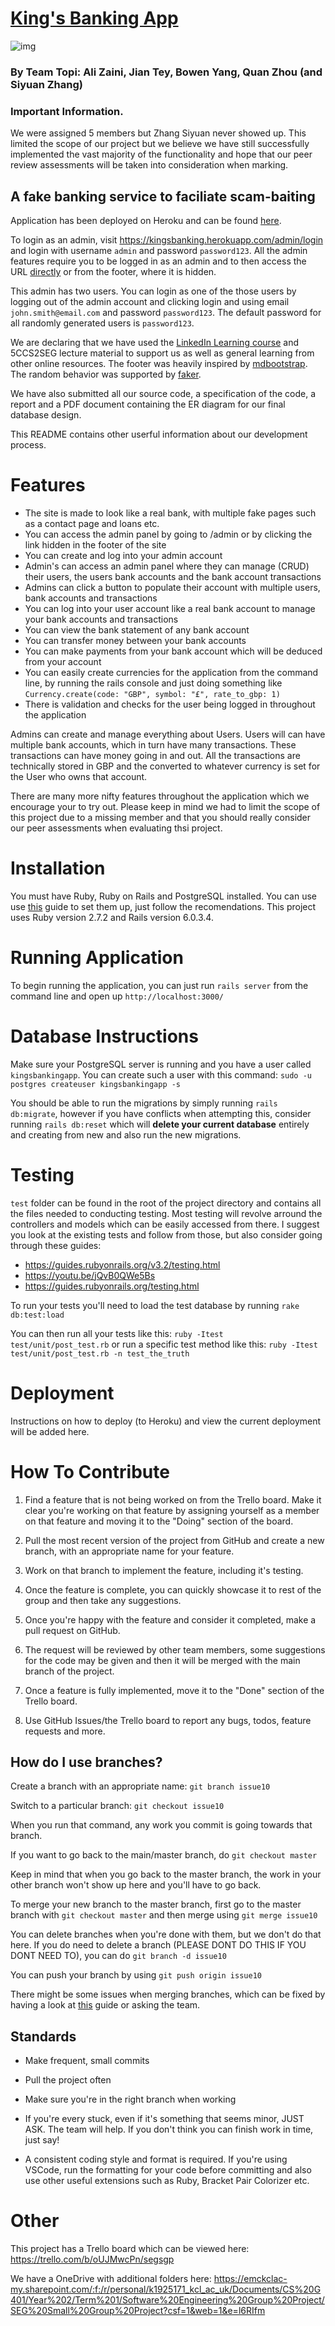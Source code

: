 # [King's Banking App](https://kingsbanking.herokuapp.com/)

![img](https://github.com/zaini/SEG_SGP/blob/main/app/assets/images/logos/logo_h.png?raw=true)

### By Team Topi: Ali Zaini, Jian Tey, Bowen Yang, Quan Zhou (and Siyuan Zhang)
### Important Information.
We were assigned 5 members but Zhang Siyuan never showed up. This limited the scope of our project but we believe we have still successfully implemented the vast majority of the functionality and hope that our peer review assessments will be taken into consideration when marking.

## A fake banking service to faciliate scam-baiting

Application has been deployed on Heroku and can be found [here](https://kingsbanking.herokuapp.com/).

To login as an admin, visit https://kingsbanking.herokuapp.com/admin/login and login with username ```admin``` and password ```password123```. All the admin features require you to be logged in as an admin and to then access the URL [directly](https://kingsbanking.herokuapp.com/admin) or from the footer, where it is hidden.

This admin has two users. You can login as one of the those users by logging out of the admin account and clicking login and using email ```john.smith@email.com``` and password ```password123```. The default password for all randomly generated users is ```password123```. 

We are declaring that we have used the [LinkedIn Learning course](https://www.linkedin.com/learning/ruby-on-rails-6-essential-training) and 5CCS2SEG lecture material to support us as well as general learning from other online resources. The footer was heavily inspired by [mdbootstrap](https://mdbootstrap.com/docs/jquery/navigation/footer/). The random behavior was supported by [faker](https://github.com/faker-ruby/faker).

We have also submitted all our source code, a specification of the code, a report and a PDF document containing the ER diagram for our final database design.

This README contains other userful information about our development process.

# Features

* The site is made to look like a real bank, with multiple fake pages such as a contact page and loans etc.
* You can access the admin panel by going to /admin or by clicking the link hidden in the footer of the site
* You can create and log into your admin account
* Admin's can access an admin panel where they can manage (CRUD) their users, the users bank accounts and the bank account transactions
* Admins can click a button to populate their account with multiple users, bank accounts and transactions
* You can log into your user account like a real bank account to manage your bank accounts and transactions
* You can view the bank statement of any bank account
* You can transfer money between your bank accounts
* You can make payments from your bank account which will be deduced from your account
* You can easily create currencies for the application from the command line, by running the rails console and just doing something like ````Currency.create(code: "GBP", symbol: "£", rate_to_gbp: 1)````
* There is validation and checks for the user being logged in throughout the application

Admins can create and manage everything about Users. Users will can have multiple bank accounts, which in turn have many transactions. These transactions can have money going in and out.
All the transactions are technically stored in GBP and the converted to whatever currency is set for the User who owns that account.

There are many more nifty features throughout the application which we encourage your to try out. Please keep in mind we had to limit the scope of this project due to a missing member and that you should really consider our peer assessments when evaluating thsi project.

# Installation

You must have Ruby, Ruby on Rails and PostgreSQL installed. You can use use [this](https://gorails.com/setup/ubuntu/20.10) guide to set them up, just follow the recomendations. This project uses Ruby version 2.7.2 and Rails version 6.0.3.4.

# Running Application

To begin running the application, you can just run ```rails server``` from the command line and open up ```http://localhost:3000/```

# Database Instructions

Make sure your PostgreSQL server is running and you have a user called ```kingsbankingapp```. You can create such a user with this command: ```sudo -u postgres createuser kingsbankingapp -s```

You should be able to run the migrations by simply running ```rails db:migrate```, however if you have conflicts when attempting this, consider running ```rails db:reset``` which will **delete your current database** entirely and creating from new and also run the new migrations.

# Testing

```test``` folder can be found in the root of the project directory and contains all the files needed to conducting testing. Most testing will revolve arround the controllers and models which can be easily accessed from there. I suggest you look at the existing tests and follow from those, but also consider going through these guides:

* https://guides.rubyonrails.org/v3.2/testing.html
* https://youtu.be/jQvB0QWe5Bs
* https://guides.rubyonrails.org/testing.html

To run your tests you'll need to load the test database by running ```rake db:test:load```

You can then run all your tests like this: ```ruby -Itest test/unit/post_test.rb``` or run a specific test method like this: ```ruby -Itest test/unit/post_test.rb -n test_the_truth```

# Deployment

Instructions on how to deploy (to Heroku) and view the current deployment will be added here.

# How To Contribute

1. Find a feature that is not being worked on from the Trello board. Make it clear you're working on that feature by assigning yourself as a member on that feature and moving it to the "Doing" section of the board.

2. Pull the most recent version of the project from GitHub and create a new branch, with an appropriate name for your feature.

3. Work on that branch to implement the feature, including it's testing.

4. Once the feature is complete, you can quickly showcase it to rest of the group and then take any suggestions.

5. Once you're happy with the feature and consider it completed, make a pull request on GitHub.

6. The request will be reviewed by other team members, some suggestions for the code may be given and then it will be merged with the main branch of the project.

7. Once a feature is fully implemented, move it to the "Done" section of the Trello board.

8. Use GitHub Issues/the Trello board to report any bugs, todos, feature requests and more.

## How do I use branches?

Create a branch with an appropriate name: ```git branch issue10```

Switch to a particular branch: ```git checkout issue10```

When you run that command, any work you commit is going towards that branch.

If you want to go back to the main/master branch, do ```git checkout master```

Keep in mind that when you go back to the master branch, the work in your other branch won't show up here and you'll have to go back.

To merge your new branch to the master branch, first go to the master branch with ```git checkout master``` and then merge using ```git merge issue10```

You can delete branches when you're done with them, but we don't do that here. If you do need to delete a branch (PLEASE DONT DO THIS IF YOU DONT NEED TO), you can do ```git branch -d issue10```

You can push your branch by using ```git push origin issue10```

There might be some issues when merging branches, which can be fixed by having a look at [this](https://git-scm.com/book/en/v2/Git-Branching-Basic-Branching-and-Merging#_basic_merge_conflicts) guide or asking the team.

## Standards

* Make frequent, small commits

* Pull the project often

* Make sure you're in the right branch when working

* If you're every stuck, even if it's something that seems minor, JUST ASK. The team will help. If you don't think you can finish work in time, just say!

* A consistent coding style and format is required. If you're using VSCode, run the formatting for your code before committing and also use other useful extensions such as Ruby, Bracket Pair Colorizer etc.

# Other

This project has a Trello board which can be viewed here: https://trello.com/b/oUJMwcPn/segsgp

We have a OneDrive with additional folders here: https://emckclac-my.sharepoint.com/:f:/r/personal/k1925171_kcl_ac_uk/Documents/CS%20G401/Year%202/Term%201/Software%20Engineering%20Group%20Project/SEG%20Small%20Group%20Project?csf=1&web=1&e=l6RIfm
